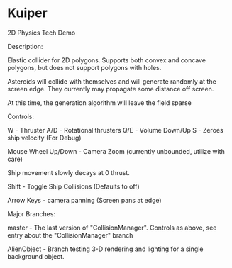 # Kuiper

2D Physics Tech Demo

Description:

Elastic collider for 2D polygons. Supports both convex and concave polygons, but does not support polygons with holes.

Asteroids will collide with themselves and will generate randomly at the screen edge. They currently may propagate some distance off screen.

At this time, the generation algorithm will leave the field sparse

Controls:

W - Thruster
A/D - Rotational thrusters
Q/E - Volume Down/Up
S - Zeroes ship velocity (For Debug)


Mouse Wheel Up/Down - Camera Zoom (currently unbounded, utilize with care)

Ship movement slowly decays at 0 thrust.

Shift - Toggle Ship Collisions (Defaults to off)

Arrow Keys - camera panning (Screen pans at edge)


Major Branches:

master - The last version of "CollisionManager". Controls as above, see entry about the "CollisionManager" branch

AlienObject - Branch testing 3-D rendering and lighting for a single background object.
